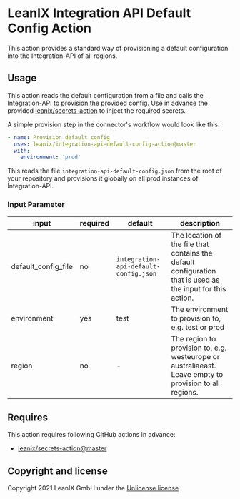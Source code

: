 # LeanIX Integration API Default Config Action

This action provides a standard way of provisioning a default configuration into the Integration-API of all regions.

## Usage

This action reads the default configuration from a file and calls the Integration-API to provision the provided config.
Use in advance the provided [leanix/secrets-action](https://github.com/leanix/secrets-action) to inject the required secrets.

A simple provision step in the connector's workflow would look like this:
```yaml
- name: Provision default config
  uses: leanix/integration-api-default-config-action@master
  with:
    environment: 'prod'  
```
This reads the file `integration-api-default-config.json` from the root of your repository and provisions it globally on all prod instances of Integration-API.
### Input Parameter
| input | required | default | description |
|-------|----------|---------|-------------|
|default_config_file|no|`integration-api-default-config.json`|The location of the file that contains the default configuration that is used as the input for this action.|
|environment|yes|test|The environment to provision to, e.g. test or prod|
|region|no|-|The region to provision to, e.g. westeurope or australiaeast. Leave empty to provision to all regions.|

## Requires
This action requires following GitHub actions in advance:
- [leanix/secrets-action@master](https://github.com/leanix/secrets-action)

## Copyright and license
Copyright 2021 LeanIX GmbH under the [Unlicense license](LICENSE).
